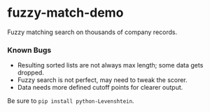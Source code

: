 # fuzzy-match-demo
Fuzzy matching search on thousands of company records. 

### Known Bugs
* Resulting sorted lists are not always max length; some data gets dropped.
* Fuzzy search is not perfect, may need to tweak the scorer.
* Data needs more defined cutoff points for clearer output.

Be sure to `pip install python-Levenshtein`.
